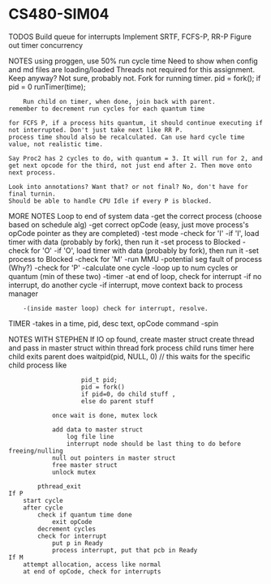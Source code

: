 # CS480-SIM04

TODOS
    Build queue for interrupts
    Implement SRTF, FCFS-P, RR-P
    Figure out timer concurrency


NOTES
	using proggen, use 50% run cycle time
	Need to show when config and md files are loading/loaded
	Threads not required for this assignment. Keep anyway? Not sure, probably not.
		Fork for running timer.
			pid = fork();
			if pid = 0
				runTimer(time);

		Run child on timer, when done, join back with parent.
	remember to decrement run cycles for each quantum time

	for FCFS P, if a process hits quantum, it should continue executing if not interrupted. Don't just take next like RR P.
	process time should also be recalculated. Can use hard cycle time value, not realistic time.

	Say Proc2 has 2 cycles to do, with quantum = 3. It will run for 2, and get next opcode for the third, not just end after 2. Then move onto next process.

	Look into annotations? Want that? or not final? No, don't have for final turnin.
	Should be able to handle CPU Idle if every P is blocked.


MORE NOTES
	Loop to end of system data
		-get the correct process (choose based on schedule alg)
		-get correct opCode (easy, just move process's opCode pointer as they are completed)
		-test mode
			-check for 'I'
				-if 'I', load timer with data (probably by fork), then run it
				-set process to Blocked
			-check for 'O'
				-if 'O', load timer with data (probably by fork), then run it
				-set process to Blocked
			-check for 'M'
				-run MMU
				-potential seg fault of process (Why?)
			-check for 'P'
				-calculate one cycle
				-loop up to num cycles or quantum (min of these two)
					-timer
					-at end of loop, check for interrupt
					-if no interrupt, do another cycle
					-if interrupt, move context back to process manager

		-(inside master loop) check for interrupt, resolve.


TIMER
	-takes in a time, pid, desc text, opCode command
	-spin



NOTES WITH STEPHEN
	If IO op found,
		create master struct
		create thread and pass in master struct
		within thread
			fork process
				child runs timer here
				child exits
				parent does waitpid(pid, NULL, 0) // this waits for the specific child process
				like

						pid_t pid;
						pid = fork()
						if pid=0, do child stuff ,
						else do parent stuff

				once wait is done, mutex lock

				add data to master struct
					log file line
					interrupt node should be last thing to do before freeing/nulling
				null out pointers in master struct
				free master struct
				unlock mutex

			pthread_exit
	If P
		start cycle
		after cycle
			check if quantum time done
				exit opCode
			decrement cycles
			check for interrupt
				put p in Ready
				process interrupt, put that pcb in Ready
	If M
		attempt allocation, access like normal
		at end of opCode, check for interrupts
